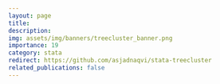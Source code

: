 ```yaml
---
layout: page
title: 
description: 
img: assets/img/banners/treecluster_banner.png
importance: 19
category: stata
redirect: https://github.com/asjadnaqvi/stata-treecluster
related_publications: false
---
```


